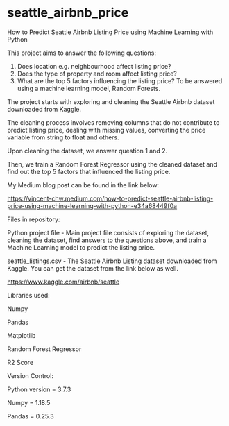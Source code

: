 # seattle_airbnb_price
How to Predict Seattle Airbnb Listing Price using Machine Learning with Python

This project aims to answer the following questions:
1. Does location e.g. neighbourhood affect listing price?
2. Does the type of property and room affect listing price?
3. What are the top 5 factors influencing the listing price? To be answered using a machine learning model, Random Forests.

The project starts with exploring and cleaning the Seattle Airbnb dataset downloaded from Kaggle. 

The cleaning process involves removing columns that do not contribute to predict listing price, dealing with missing values, converting the price variable from string to float and others. 

Upon cleaning the dataset, we answer question 1 and 2. 

Then, we train a Random Forest Regressor using the cleaned dataset and find out the top 5 factors that influenced the listing price. 

My Medium blog post can be found in the link below:

https://vincent-chw.medium.com/how-to-predict-seattle-airbnb-listing-price-using-machine-learning-with-python-e34a68449f0a

Files in repository:

Python project file - Main project file consists of exploring the dataset, cleaning the dataset, find answers to the questions above, and train a Machine Learning model to predict the listing price. 

seattle_listings.csv - The Seattle Airbnb Listing dataset downloaded from Kaggle. You can get the dataset from the link below as well. 

https://www.kaggle.com/airbnb/seattle


Libraries used:

Numpy

Pandas

Matplotlib

Random Forest Regressor

R2 Score

Version Control:

Python version = 3.7.3

Numpy = 1.18.5

Pandas = 0.25.3
